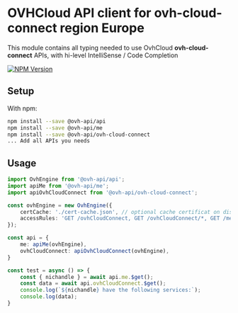 # OVHCloud API client for **ovh-cloud-connect** region Europe

This module contains all typing needed to use OvhCloud **ovh-cloud-connect** APIs, with hi-level IntelliSense / Code Completion

[![NPM Version](https://img.shields.io/npm/v/@ovh-api/ovh-cloud-connect.svg?style=flat)](https://www.npmjs.org/package/@ovh-api/ovh-cloud-connect)

## Setup

With npm:

```bash
npm install --save @ovh-api/api
npm install --save @ovh-api/me
npm install --save @ovh-api/ovh-cloud-connect
... Add all APIs you needs
```

## Usage

```typescript
import OvhEngine from '@ovh-api/api';
import apiMe from '@ovh-api/me';
import apiOvhCloudConnect from '@ovh-api/ovh-cloud-connect';

const ovhEngine = new OvhEngine({ 
    certCache: './cert-cache.json', // optional cache certificat on disk.
    accessRules: 'GET /ovhCloudConnect, GET /ovhCloudConnect/*, GET /me', // optional limit the requested privileges.
});

const api = {
    me: apiMe(ovhEngine),
    ovhCloudConnect: apiOvhCloudConnect(ovhEngine),
}

const test = async () => {
    const { nichandle } = await api.me.$get();
    const data = await api.ovhCloudConnect.$get();
    console.log(`${nichandle} have the following services:`);
    console.log(data);
}
```
